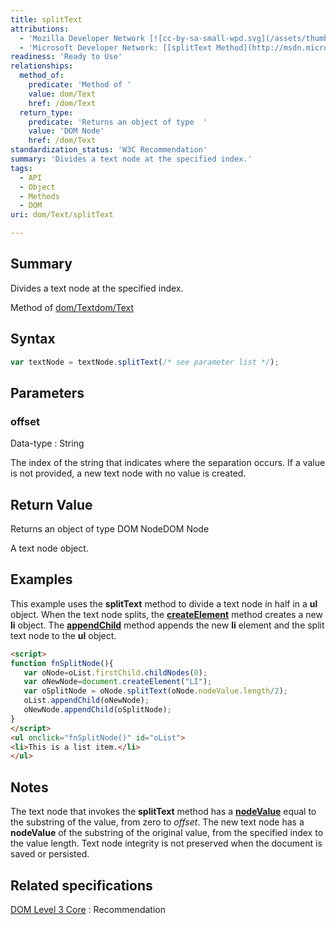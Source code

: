 ```yaml
---
title: splitText
attributions:
  - 'Mozilla Developer Network [![cc-by-sa-small-wpd.svg](/assets/thumb/8/8c/cc-by-sa-small-wpd.svg/120px-cc-by-sa-small-wpd.svg.png)](http://creativecommons.org/licenses/by-sa/3.0/us/): [[Text.splitText](https://developer.mozilla.org/en-US/docs/Web/API/Text.splitText) Article]'
  - 'Microsoft Developer Network: [[splitText Method](http://msdn.microsoft.com/en-us/library/ie/ms536764(v=vs.85).aspx) Article]'
readiness: 'Ready to Use'
relationships:
  method_of:
    predicate: 'Method of '
    value: dom/Text
    href: /dom/Text
  return_type:
    predicate: 'Returns an object of type  '
    value: 'DOM Node'
    href: /dom/Text
standardization_status: 'W3C Recommendation'
summary: 'Divides a text node at the specified index.'
tags:
  - API
  - Object
  - Methods
  - DOM
uri: dom/Text/splitText

---
```

## Summary

Divides a text node at the specified index.

Method of [dom/Text](/dom/Text)[dom/Text](/dom/Text)

## Syntax

``` js
var textNode = textNode.splitText(/* see parameter list */);
```

## Parameters

### offset

 Data-type
:   String

 The index of the string that indicates where the separation occurs. If a value is not provided, a new text node with no value is created.

## Return Value

Returns an object of type DOM NodeDOM Node

A text node object.

## Examples

This example uses the **splitText** method to divide a text node in half in a **ul** object. When the text node splits, the [**createElement**](/dom/Document/createElement) method creates a new **li** object. The [**appendChild**](/dom/Node/appendChild) method appends the new **li** element and the split text node to the **ul** object.

``` html
<script>
function fnSplitNode(){
   var oNode=oList.firstChild.childNodes(0);
   var oNewNode=document.createElement("LI");
   var oSplitNode = oNode.splitText(oNode.nodeValue.length/2);
   oList.appendChild(oNewNode);
   oNewNode.appendChild(oSplitNode);
}
</script>
<ul onclick="fnSplitNode()" id="oList">
<li>This is a list item.</li>
</ul>
```

## Notes

The text node that invokes the **splitText** method has a [**nodeValue**](/dom/Node/nodeValue) equal to the substring of the value, from zero to *offset*. The new text node has a **nodeValue** of the substring of the original value, from the specified index to the value length. Text node integrity is not preserved when the document is saved or persisted.

## Related specifications

[DOM Level 3 Core](http://www.w3.org/TR/DOM-Level-3-Core/)
:   Recommendation
